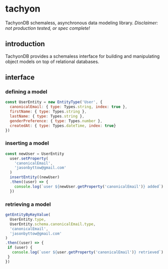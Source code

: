 # tachyon
TachyonDB schemaless, asynchronous data modeling library. *Disclaimer: not production tested, or spec complete!*

## introduction
TachyonDB provides a schemaless interface for building and manipulating object models on top of relational databases.

## interface
### defining a model
```javascript
const UserEntity = new EntityType('User', {
  canonicalEmail: { type: Types.string, index: true },
  firstName: { type: Types.string },
  lastName: { type: Types.string },
  genderPreference: { type: Types.number },
  createdAt: { type: Types.dateTime, index: true}
})
```

### inserting a model
```javascript
const newUser = UserEntity
  user.setProperty(
    'canonicalEmail',
    'jasonbyttow@gmail.com'
  )
  insertEntity((newUser)
  .then((user) => {
    console.log(`user ${newUser.getProperty('canonicalEmail')} added`)
  })
 ```
 
### retrieving a model
 ```javascript
 getEntityByKeyValue(
   UserEntity.type,
   UserEntity.schema.canonicalEmail.type,
   'canonicalEmail',
   'jasonbyttow@gmail.com'
)
.then((user) => {
  if (user) {
    console.log(`user ${user.getProperty('canonicalEmail')} retrieved`)
  }
})
```
